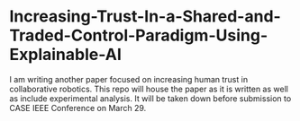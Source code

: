 # Increasing-Trust-In-a-Shared-and-Traded-Control-Paradigm-Using-Explainable-AI
I am writing another paper focused on increasing human trust in collaborative robotics.  This repo will house the paper as it is written as well as include experimental analysis.  It will be taken down before submission to CASE IEEE Conference on March 29.
